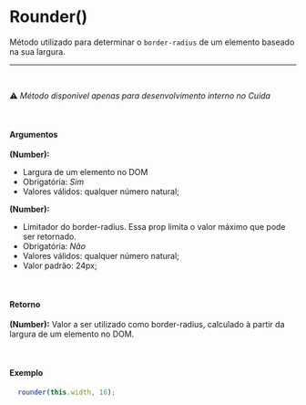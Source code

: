# Rounder()

Método utilizado para determinar o `border-radius` de um elemento baseado na sua largura.

<hr />
<br />

⚠️ *Método disponível apenas para desenvolvimento interno no Cuida*

<br />

#### Argumentos

**(Number):**
- Largura de um elemento no DOM
- Obrigatória: *Sim*
- Valores válidos: qualquer número natural;

**(Number):**
- Limitador do border-radius. Essa prop limita o valor máximo que pode ser retornado.
- Obrigatória: *Não*
- Valores válidos: qualquer número natural;
- Valor padrão: 24px;

<br />

#### Retorno

**(Number):** Valor a ser utilizado como border-radius, calculado à partir da largura de um elemento no DOM.

<br />

#### Exemplo

```js
  rounder(this.width, 16);
```
